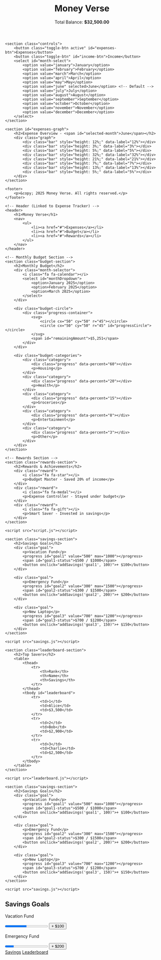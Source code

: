 <!DOCTYPE html>
<html lang="en">
<head>
    <meta charset="UTF-8">
    <meta name="viewport" content="width=device-width, initial-scale=1.0">
    <title>Money Verse - Expense Tracker</title>
    <link rel="stylesheet" href="styles.css"> <!-- Link to CSS file -->
    <script defer src="script.js"></script> <!-- Link to JavaScript file -->
</head>
<body>
    <header>
        <h1>Money Verse</h1>
        <p>Total Balance: <strong>$32,500.00</strong></p>
    </header>

    <section class="controls">
        <button class="toggle-btn active" id="expenses-btn">Expenses</button>
        <button class="toggle-btn" id="income-btn">Income</button>
        <select id="month-select">
            <option value="january">January</option>
            <option value="february">February</option>
            <option value="march">March</option>
            <option value="april">April</option>
            <option value="may">May</option>
            <option value="june" selected>June</option> <!-- Default -->
            <option value="july">July</option>
            <option value="august">August</option>
            <option value="september">September</option>
            <option value="october">October</option>
            <option value="november">November</option>
            <option value="december">December</option>
        </select>
    </section>

    <section id="expenses-graph">
        <h2>Expense Overview - <span id="selected-month">June</span></h2>
        <div class="graph">
            <div class="bar" style="height: 12%;" data-label="12%"></div>
            <div class="bar" style="height: 3%;" data-label="3%"></div>
            <div class="bar" style="height: 5%;" data-label="5%"></div>
            <div class="bar" style="height: 32%;" data-label="32%"></div>
            <div class="bar" style="height: 21%;" data-label="21%"></div>
            <div class="bar" style="height: 7%;" data-label="7%"></div>
            <div class="bar" style="height: 13%;" data-label="13%"></div>
            <div class="bar" style="height: 5%;" data-label="5%"></div>
        </div>
    </section>

    <footer>
        <p>&copy; 2025 Money Verse. All rights reserved.</p>
    </footer>
</body>
</html>
<!DOCTYPE html>
<html lang="en">
<head>
    <meta charset="UTF-8">
    <meta name="viewport" content="width=device-width, initial-scale=1.0">
    <title>Money Verse - Budget Tracker</title>
    <link rel="stylesheet" href="styles.css">
    <script src="https://kit.fontawesome.com/your-fontawesome-kit.js" crossorigin="anonymous"></script>
</head>
<body>

    <!-- Header (Linked to Expense Tracker) -->
    <header>
        <h1>Money Verse</h1>
        <nav>
            <ul>
                <li><a href="#">Expenses</a></li>
                <li><a href="#">Budget</a></li>
                <li><a href="#">Rewards</a></li>
            </ul>
        </nav>
    </header>

    <!-- Monthly Budget Section -->
    <section class="budget-section">
        <h2>Monthly Budget</h2>
        <div class="month-selector">
            <i class="fa fa-calendar"></i>
            <select id="monthDropdown">
                <option>January 2025</option>
                <option>February 2025</option>
                <option>March 2025</option>
            </select>
        </div>

        <div class="budget-circle">
            <div class="progress-container">
                <svg>
                    <circle cx="50" cy="50" r="45"></circle>
                    <circle cx="50" cy="50" r="45" id="progressCircle"></circle>
                </svg>
                <span id="remainingAmount">$5,251</span>
            </div>
        </div>

        <div class="budget-categories">
            <div class="category">
                <div class="progress" data-percent="60"></div>
                <p>Housing</p>
            </div>
            <div class="category">
                <div class="progress" data-percent="20"></div>
                <p>Health</p>
            </div>
            <div class="category">
                <div class="progress" data-percent="15"></div>
                <p>Groceries</p>
            </div>
            <div class="category">
                <div class="progress" data-percent="8"></div>
                <p>Entertainment</p>
            </div>
            <div class="category">
                <div class="progress" data-percent="3"></div>
                <p>Other</p>
            </div>
        </div>
    </section>

    <!-- Rewards Section -->
    <section class="rewards-section">
        <h2>Rewards & Achievements</h2>
        <div class="reward">
            <i class="fa fa-star"></i>
            <p>Budget Master - Saved 20% of income</p>
        </div>
        <div class="reward">
            <i class="fa fa-medal"></i>
            <p>Expense Controller - Stayed under budget</p>
        </div>
        <div class="reward">
            <i class="fa fa-gift"></i>
            <p>Smart Saver - Invested in savings</p>
        </div>
    </section>

    <script src="script.js"></script>
</body>
</html>
<!DOCTYPE html>
<html lang="en">
<head>
    <meta charset="UTF-8">
    <meta name="viewport" content="width=device-width, initial-scale=1.0">
    <title>Savings Goal Tracker</title>
    <link rel="stylesheet" href="savings.css">
</head>
<body>

    <section class="savings-section">
        <h2>Savings Goals</h2>
        <div class="goal">
            <p>Vacation Fund</p>
            <progress id="goal1" value="500" max="1000"></progress>
            <span id="goal1-status">$500 / $1000</span>
            <button onclick="addSavings('goal1', 100)">+ $100</button>
        </div>

        <div class="goal">
            <p>Emergency Fund</p>
            <progress id="goal2" value="300" max="1500"></progress>
            <span id="goal2-status">$300 / $1500</span>
            <button onclick="addSavings('goal2', 200)">+ $200</button>
        </div>

        <div class="goal">
            <p>New Laptop</p>
            <progress id="goal3" value="700" max="1200"></progress>
            <span id="goal3-status">$700 / $1200</span>
            <button onclick="addSavings('goal3', 150)">+ $150</button>
        </div>
    </section>

    <script src="savings.js"></script>
</body>
</html>
<!DOCTYPE html>
<html lang="en">
<head>
    <meta charset="UTF-8">
    <meta name="viewport" content="width=device-width, initial-scale=1.0">
    <title>Leaderboard</title>
    <link rel="stylesheet" href="leaderboard.css">
</head>
<body>

    <section class="leaderboard-section">
        <h2>Top Savers</h2>
        <table>
            <thead>
                <tr>
                    <th>Rank</th>
                    <th>Name</th>
                    <th>Savings</th>
                </tr>
            </thead>
            <tbody id="leaderboard">
                <tr>
                    <td>1</td>
                    <td>Alice</td>
                    <td>$3,500</td>
                </tr>
                <tr>
                    <td>2</td>
                    <td>Bob</td>
                    <td>$2,900</td>
                </tr>
                <tr>
                    <td>3</td>
                    <td>Charlie</td>
                    <td>$2,500</td>
                </tr>
            </tbody>
        </table>
    </section>

    <script src="leaderboard.js"></script>
</body>
</html>
<!DOCTYPE html>
<html lang="en">
<head>
    <meta charset="UTF-8">
    <meta name="viewport" content="width=device-width, initial-scale=1.0">
    <title>Savings Goal Tracker</title>
    <link rel="stylesheet" href="savings.css">
</head>
<body>

    <section class="savings-section">
        <h2>Savings Goals</h2>
        <div class="goal">
            <p>Vacation Fund</p>
            <progress id="goal1" value="500" max="1000"></progress>
            <span id="goal1-status">$500 / $1000</span>
            <button onclick="addSavings('goal1', 100)">+ $100</button>
        </div>

        <div class="goal">
            <p>Emergency Fund</p>
            <progress id="goal2" value="300" max="1500"></progress>
            <span id="goal2-status">$300 / $1500</span>
            <button onclick="addSavings('goal2', 200)">+ $200</button>
        </div>

        <div class="goal">
            <p>New Laptop</p>
            <progress id="goal3" value="700" max="1200"></progress>
            <span id="goal3-status">$700 / $1200</span>
            <button onclick="addSavings('goal3', 150)">+ $150</button>
        </div>
    </section>

    <script src="savings.js"></script>
</body>
</html>
<!DOCTYPE html>
<html lang="en">
<head>
    <meta charset="UTF-8">
    <meta name="viewport" content="width=device-width, initial-scale=1.0">
    <title>Savings Tracker</title>
    <link rel="stylesheet" href="savings.css">
</head>
<body>
    <section class="savings">
        <h2>Savings Goals</h2>
        <div class="goal">
            <p>Vacation Fund</p>
            <progress id="goal1" value="500" max="1000"></progress>
            <button onclick="addSavings('goal1', 100)">+ $100</button>
        </div>
        <div class="goal">
            <p>Emergency Fund</p>
            <progress id="goal2" value="300" max="1500"></progress>
            <button onclick="addSavings('goal2', 200)">+ $200</button>
        </div>
    </section>
    <script src="savings.js"></script>
</body>
</html>
<nav>
    <a href="savings.html">Savings</a>
    <a href="leaderboard.html">Leaderboard</a>
</nav>

